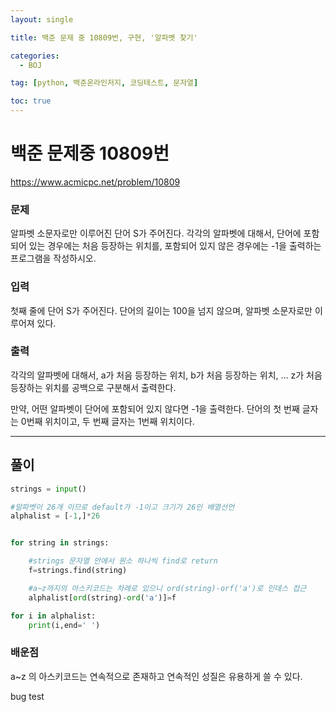 ```yaml
---
layout: single

title: 백준 문제 중 10809번, 구현, '알파벳 찾기'

categories:
  - BOJ

tag: [python, 백준온라인저지, 코딩테스트, 문자열]

toc: true
---
```



# 백준 문제중 10809번
https://www.acmicpc.net/problem/10809

### 문제

알파벳 소문자로만 이루어진 단어 S가 주어진다. 각각의 알파벳에 대해서, 단어에 포함되어 있는 경우에는 처음 등장하는 위치를, 포함되어 있지 않은 경우에는 -1을 출력하는 프로그램을 작성하시오.

### 입력

첫째 줄에 단어 S가 주어진다. 단어의 길이는 100을 넘지 않으며, 알파벳 소문자로만 이루어져 있다.

### 출력

각각의 알파벳에 대해서, a가 처음 등장하는 위치, b가 처음 등장하는 위치, ... z가 처음 등장하는 위치를 공백으로 구분해서 출력한다.

만약, 어떤 알파벳이 단어에 포함되어 있지 않다면 -1을 출력한다. 단어의 첫 번째 글자는 0번째 위치이고, 두 번째 글자는 1번째 위치이다.

---
## 풀이

```python
strings = input()

#알파벳이 26개 이므로 default가 -1이고 크기가 26인 배열선언
alphalist = [-1,]*26


for string in strings:

    #strings 문자열 안에서 원소 하나씩 find로 return
    f=strings.find(string)

    #a~z까지의 아스키코드는 차례로 있으니 ord(string)-orf('a')로 인데스 접근
    alphalist[ord(string)-ord('a')]=f

for i in alphalist:
    print(i,end=' ')
```

### 배운점
a~z 의 아스키코드는 연속적으로 존재하고 연속적인 성질은 유용하게 쓸 수 있다.


bug test

